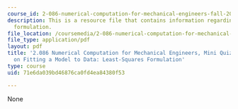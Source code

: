 ```yaml
---
course_id: 2-086-numerical-computation-for-mechanical-engineers-fall-2014
description: This is a resource file that contains information regarding least squares
  formulation.
file_location: /coursemedia/2-086-numerical-computation-for-mechanical-engineers-fall-2014/71e6da039bd46876ca0fd4ea84380f53_MIT2_086F14_MiniQuiz5.pdf
file_type: application/pdf
layout: pdf
title: '2.086 Numerical Computation for Mechanical Engineers, Mini Quiz 5: Nutshell
  on Fitting a Model to Data: Least-Squares Formulation'
type: course
uid: 71e6da039bd46876ca0fd4ea84380f53

---
```

None